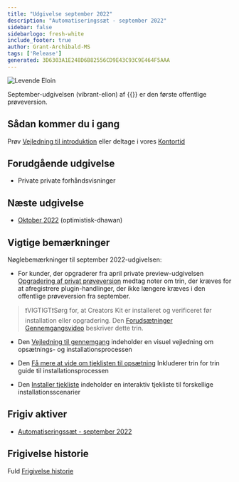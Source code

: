 ```yaml
---
title: "Udgivelse september 2022"
description: "Automatiseringssæt - september 2022"
sidebar: false
sidebarlogo: fresh-white
include_footer: true
author: Grant-Archibald-MS
tags: ['Release']
generated: 3D6303A1E248D6B82556CD9E43C93C9E464F5AAA
---
```


![Levende Eloin](/images/vibrant-elion.png)

September-udgivelsen (vibrant-elion) af {{<product-name>}} er den første offentlige prøveversion.

## Sådan kommer du i gang

Prøv [Vejledning til introduktion](/da/get-started) eller deltage i vores [Kontortid](/da/office-hours)

## Forudgående udgivelse

- Private private forhåndsvisninger

## Næste udgivelse

- [Oktober 2022](/da/releases/october-2022) (optimistisk-dhawan)

## Vigtige bemærkninger

Nøglebemærkninger til september 2022-udgivelsen:

- For kunder, der opgraderer fra april private preview-udgivelsen [Opgradering af privat prøveversion](https://github.com/microsoft/powercat-automation-kit/blob/main/docs/private-preview-upgrade.md) medtag noter om trin, der kræves for at afregistrere plugin-handlinger, der ikke længere kræves i den offentlige prøveversion fra september.

>❗VIGTIGT❗Sørg for, at Creators Kit er installeret og verificeret før installation eller opgradering. Den [Forudsætninger Gennemgangsvideo](https://github.com/microsoft/powercat-automation-kit/blob/main/docs/walkthrough.md) beskriver dette trin.

- Den [Vejledning til gennemgang](https://github.com/microsoft/powercat-automation-kit/blob/main/docs/walkthrough.md) indeholder en visuel vejledning om opsætnings- og installationsprocessen

- Den [Få mere at vide om tjeklisten til opsætning](https://learn.microsoft.com/power-automate/guidance/automation-kit/setup/setup-checklist) Inkluderer trin for trin guide til installationsprocessen

- Den [Installer tjekliste](/da/get-started/install-checklist) indeholder en interaktiv tjekliste til forskellige installationsscenarier

## Frigiv aktiver

- [Automatiseringssæt - september 2022](https://github.com/microsoft/powercat-automation-kit/releases/tag/AutomationKit-September2022)

## Frigivelse historie

Fuld [Frigivelse historie](/da/releases)
